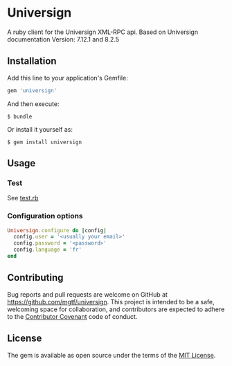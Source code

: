 # Universign

A ruby client for the Universign XML-RPC api.
Based on Universign documentation Version: 7.12.1 and 8.2.5

## Installation

Add this line to your application's Gemfile:

```ruby
gem 'universign'
```

And then execute:

    $ bundle

Or install it yourself as:

    $ gem install universign

## Usage

### Test 

See [test.rb](https://github.com/mgtf/universign/blob/master/spec/test.rb)

### Configuration options

```ruby
Universign.configure do |config|
  config.user = '<usually your email>'
  config.password = '<password>'
  config.language = 'fr'
end
```

## Contributing

Bug reports and pull requests are welcome on GitHub at https://github.com/mgtf/universign. 
This project is intended to be a safe, welcoming space for collaboration, and contributors are 
expected to adhere to the [Contributor Covenant](http://contributor-covenant.org) code of conduct.

## License

The gem is available as open source under the terms of the [MIT License](http://opensource.org/licenses/MIT).
